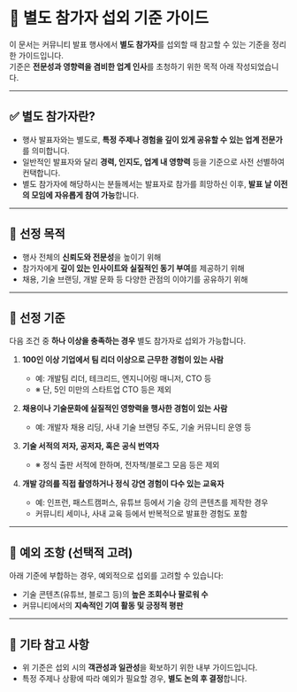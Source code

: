 # 🎤 별도 참가자 섭외 기준 가이드

이 문서는 커뮤니티 발표 행사에서 **별도 참가자**를 섭외할 때 참고할 수 있는 기준을 정리한 가이드입니다.  
기준은 **전문성과 영향력을 겸비한 업계 인사**를 초청하기 위한 목적 아래 작성되었습니다.

---

## ✅ 별도 참가자란?

- 행사 발표자와는 별도로, **특정 주제나 경험을 깊이 있게 공유할 수 있는 업계 전문가**를 의미합니다.
- 일반적인 발표자와 달리 **경력, 인지도, 업계 내 영향력** 등을 기준으로 사전 선별하여 컨택합니다.
- 별도 참가자에 해당하시는 분들께서는 발표자로 참가를 희망하신 이후, **발표 날 이전의 모임에 자유롭게 참여 가능**합니다.

---

## 🎯 선정 목적

- 행사 전체의 **신뢰도와 전문성**을 높이기 위해
- 참가자에게 **깊이 있는 인사이트와 실질적인 동기 부여**를 제공하기 위해
- 채용, 기술 브랜딩, 개발 문화 등 다양한 관점의 이야기를 공유하기 위해

---

## 🧩 선정 기준

다음 조건 중 **하나 이상을 충족하는 경우** 별도 참가자로 섭외가 가능합니다.

1. **100인 이상 기업에서 팀 리더 이상으로 근무한 경험이 있는 사람**

   - 예: 개발팀 리더, 테크리드, 엔지니어링 매니저, CTO 등
   - ※ 단, 5인 미만의 스타트업 CTO 등은 제외

2. **채용이나 기술문화에 실질적인 영향력을 행사한 경험이 있는 사람**

   - 예: 개발자 채용 리딩, 사내 기술 브랜딩 주도, 기술 커뮤니티 운영 등

3. **기술 서적의 저자, 공저자, 혹은 공식 번역자**

   - ※ 정식 출판 서적에 한하며, 전자책/블로그 모음 등은 제외

4. **개발 강의를 직접 촬영하거나 정식 강연 경험이 다수 있는 교육자**
   - 예: 인프런, 패스트캠퍼스, 유튜브 등에서 기술 강의 콘텐츠를 제작한 경우
   - 커뮤니티 세미나, 사내 교육 등에서 반복적으로 발표한 경험도 포함

---

## 📌 예외 조항 (선택적 고려)

아래 기준에 부합하는 경우, 예외적으로 섭외를 고려할 수 있습니다:

- 기술 콘텐츠(유튜브, 블로그 등)의 **높은 조회수나 팔로워 수**
- 커뮤니티에서의 **지속적인 기여 활동 및 긍정적 평판**

---

## 🙌 기타 참고 사항

- 위 기준은 섭외 시의 **객관성과 일관성**을 확보하기 위한 내부 가이드입니다.
- 특정 주제나 상황에 따라 예외가 필요할 경우, **별도 논의 후 결정**합니다.
